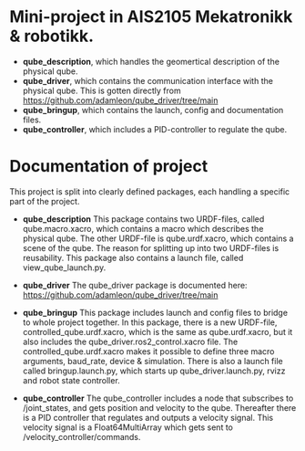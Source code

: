 
# Mini-project in AIS2105 Mekatronikk & robotikk.

- **qube_description**, which handles the geomertical description of the physical qube.
- **qube_driver**, which contains the communication interface with the physical qube. This is gotten directly from https://github.com/adamleon/qube_driver/tree/main
- **qube_bringup**, which contains the launch, config and documentation files.
- **qube_controller**, which includes a PID-controller to regulate the qube.

# Documentation of project

This project is split into clearly defined packages, each handling a specific part of the project.

- **qube_description** 
This package contains two URDF-files, called qube.macro.xacro, which contains a macro which describes the physical qube. The other URDF-file is qube.urdf.xacro, which contains a scene of the qube. The reason for splitting up into two URDF-files is reusability. This package also contains a launch file, called view_qube_launch.py.

- **qube_driver**
The qube_driver package is documented here: https://github.com/adamleon/qube_driver/tree/main

- **qube_bringup**
This package includes launch and config files to bridge to whole project together. In this package, there is a new URDF-file, controlled_qube.urdf.xacro, which is the same as qube.urdf.xacro, but it also includes the qube_driver.ros2_control.xacro file. The controlled_qube.urdf.xacro makes it possible to define three macro arguments, baud_rate, device & simulation. There is also a launch file called bringup.launch.py, which starts up qube_driver.launch.py, rvizz and robot state controller.

- **qube_controller**
The qube_controller includes a node that subscribes to /joint_states, and gets position and velocity to the qube. Thereafter there is a PID controller that regulates and outputs a velocity signal. This velocity signal is a Float64MultiArray which gets sent to /velocity_controller/commands.
